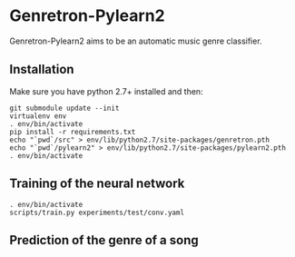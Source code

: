 Genretron-Pylearn2
==================

Genretron-Pylearn2 aims to be an automatic music genre classifier. 

Installation
------------

Make sure you have python 2.7+ installed and then:

	git submodule update --init
	virtualenv env
	. env/bin/activate
    pip install -r requirements.txt
    echo "`pwd`/src" > env/lib/python2.7/site-packages/genretron.pth
    echo "`pwd`/pylearn2" > env/lib/python2.7/site-packages/pylearn2.pth
    . env/bin/activate

Training of the neural network
------------------------------

	. env/bin/activate
    scripts/train.py experiments/test/conv.yaml

Prediction of the genre of a song
---------------------------------

